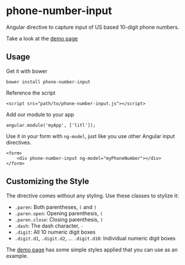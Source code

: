 
phone-number-input
==================

Angular directive to capture input of US based 10-digit phone numbers.

Take a look at the [demo page](https://mikec.github.io/phone-number-input)


Usage
-----

Get it with bower

    bower install phone-number-input

Reference the script

    <script src="path/to/phone-number-input.js"></script>

Add our module to your app

    angular.module('myApp', ['litl']);

Use it in your form with `ng-model`, just like you use other Angular input directives.

    <form>
        <div phone-number-input ng-model="myPhoneNumber"></div>
    </form>


Customizing the Style
---------------------

The directive comes without any styling. Use these classes to stylize it:

* `.paren`: Both parentheses, `(` and `)`
* `.paren.open`: Opening parenthesis, `(`
* `.paren.close`: Closing parenthesis, `)`
* `.dash`: The dash character, `-`
* `.digit`: All 10 numeric digit boxes
* `.digit.d1`, `.digit.d2`, ... `.digit.d10`: Individual numeric digit boxes

The [demo page](https://mikec.github.io/phone-number-input) has some simple styles applied that you can use as an example.
